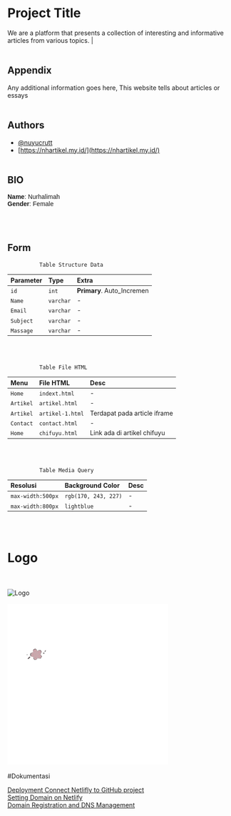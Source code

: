 # Project Title

We are a platform that presents a collection of interesting and informative articles from various topics.                 |
<br/><br/>

## Appendix

Any additional information goes here,
This website tells about articles or essays
<br/><br/>

## Authors

- [@nuyucrutt](https://github.com/nuyucrutt)
- [https://nhartikel.my.id/](https://nhartikel.my.id/)
<br/><br/>

## BIO

<p style="font-family: 'Tilt Neon', sans-serif;">
  <b>Name</b>: Nurhalimah <br/>
  <b>Gender</b>: Female <br/>
</p>

<br/><br/>

## Form 

```http
          Table Structure Data
```

| Parameter   | Type        | Extra                            |
| :---------- | :---------- | :------------------------------- |
| `id`      | `int`     | **Primary**. Auto_Incremen |
| `Name`    | `varchar` | -                                |
| `Email`   | `varchar` | -                                |
| `Subject` | `varchar` | -                                |
| `Massage` | `varchar` | -                                |

<br/><br/>

```http
          Table File HTML
```

| Menu   | File HTML        | Desc                            |
| :---------- | :---------- | :------------------------------- |
| `Home`      | `indext.html`     | - |
| `Artikel`    | `artikel.html` | -                                |
| `Artikel`    | `artikel-1.html` | Terdapat pada article iframe                               |
| `Contact`   | `contact.html` | -                                |
| `Home` | `chifuyu.html` | Link ada di artikel chifuyu               
<br/><br/>
```http
          Table Media Query
```

| Resolusi    | Background Color        | Desc                            |
| :---------- | :---------- | :------------------------------- |
| `max-width:500px`      | `rgb(170, 243, 227)`     | - |
| `max-width:800px`    | `lightblue` | -                                |

<br/><br/>

# Logo
<br/><br/>
![Logo](Aset/Logo-NH.png) <br/><br/>
![Logo](Aset/Pink-and-White-Minimalist-Init-unscreen.gif)

#Dokumentasi 

[Deployment Connect Netlifly to GitHub project  ](Aset/Deployment%20and%20Connect%20Netlifly%20to%20GitHub%20project.pdf)
<br>
[Setting Domain on Netlify](Aset/Setting%20Domain%20On%20Netlify.pdf)
<br>
[Domain Registration and DNS Management](Aset/Domain%20Registration%20and%20DNS%20Management.pdf)
